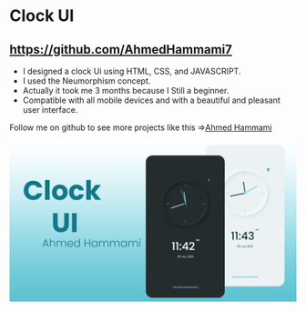# Clock UI
## https://github.com/AhmedHammami7

- I designed a clock Ui using HTML, CSS, and JAVASCRIPT. 
- I used the Neumorphism concept.
- Actually it took me 3 months because I Still a beginner.
- Compatible with all mobile devices and with a beautiful and pleasant user interface.

Follow me on github to see more projects like this =>[Ahmed Hammami](https://github.com/AhmedHammami7)

![Clock UI](/preview.png)
